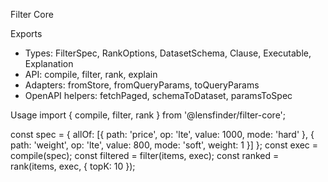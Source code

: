 Filter Core

Exports
- Types: FilterSpec, RankOptions, DatasetSchema, Clause, Executable, Explanation
- API: compile, filter, rank, explain
- Adapters: fromStore, fromQueryParams, toQueryParams
- OpenAPI helpers: fetchPaged, schemaToDataset, paramsToSpec

Usage
import { compile, filter, rank } from '@lensfinder/filter-core';

const spec = { allOf: [{ path: 'price', op: 'lte', value: 1000, mode: 'hard' }, { path: 'weight', op: 'lte', value: 800, mode: 'soft', weight: 1 }] };
const exec = compile(spec);
const filtered = filter(items, exec);
const ranked = rank(items, exec, { topK: 10 });
